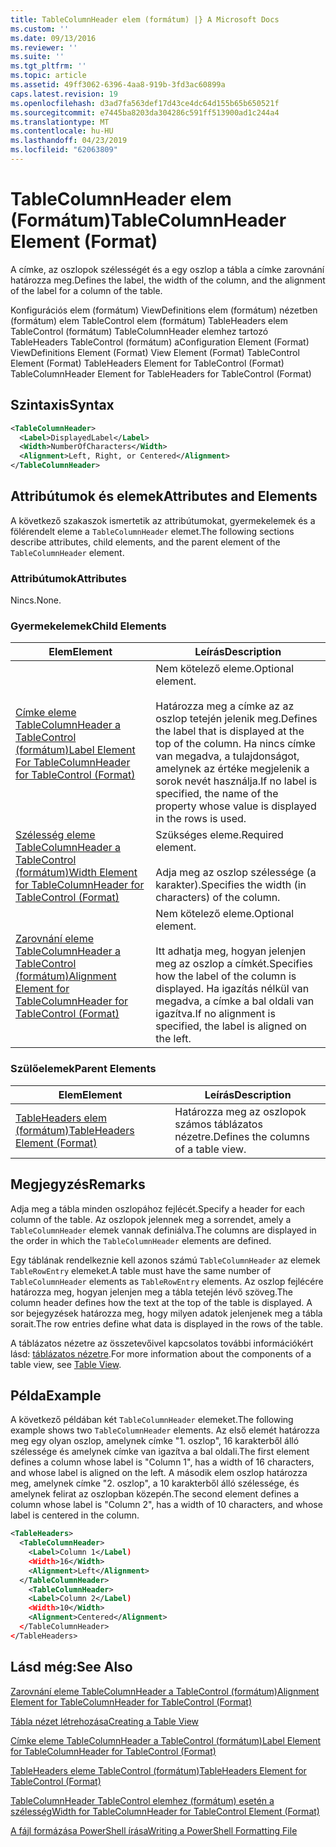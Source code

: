 ```yaml
---
title: TableColumnHeader elem (formátum) |} A Microsoft Docs
ms.custom: ''
ms.date: 09/13/2016
ms.reviewer: ''
ms.suite: ''
ms.tgt_pltfrm: ''
ms.topic: article
ms.assetid: 49ff3062-6396-4aa8-919b-3fd3ac60899a
caps.latest.revision: 19
ms.openlocfilehash: d3ad7fa563def17d43ce4dc64d155b65b650521f
ms.sourcegitcommit: e7445ba8203da304286c591ff513900ad1c244a4
ms.translationtype: MT
ms.contentlocale: hu-HU
ms.lasthandoff: 04/23/2019
ms.locfileid: "62063809"
---
```

# <a name="tablecolumnheader-element-format"></a><span data-ttu-id="56d13-102">TableColumnHeader elem (Formátum)</span><span class="sxs-lookup"><span data-stu-id="56d13-102">TableColumnHeader Element (Format)</span></span>

<span data-ttu-id="56d13-103">A címke, az oszlopok szélességét és a egy oszlop a tábla a címke zarovnání határozza meg.</span><span class="sxs-lookup"><span data-stu-id="56d13-103">Defines the label, the width of the column, and the alignment of the label for a column of the table.</span></span>

<span data-ttu-id="56d13-104">Konfigurációs elem (formátum) ViewDefinitions elem (formátum) nézetben (formátum) elem TableControl elem (formátum) TableHeaders elem TableControl (formátum) TableColumnHeader elemhez tartozó TableHeaders TableControl (formátum) a</span><span class="sxs-lookup"><span data-stu-id="56d13-104">Configuration Element (Format) ViewDefinitions Element (Format) View Element (Format) TableControl Element (Format) TableHeaders Element for TableControl (Format) TableColumnHeader Element for TableHeaders for TableControl (Format)</span></span>

## <a name="syntax"></a><span data-ttu-id="56d13-105">Szintaxis</span><span class="sxs-lookup"><span data-stu-id="56d13-105">Syntax</span></span>

```xml
<TableColumnHeader>
  <Label>DisplayedLabel</Label>
  <Width>NumberOfCharacters</Width>
  <Alignment>Left, Right, or Centered</Alignment>
</TableColumnHeader>
```

## <a name="attributes-and-elements"></a><span data-ttu-id="56d13-106">Attribútumok és elemek</span><span class="sxs-lookup"><span data-stu-id="56d13-106">Attributes and Elements</span></span>

<span data-ttu-id="56d13-107">A következő szakaszok ismertetik az attribútumokat, gyermekelemek és a fölérendelt eleme a `TableColumnHeader` elemet.</span><span class="sxs-lookup"><span data-stu-id="56d13-107">The following sections describe attributes, child elements, and the parent element of the `TableColumnHeader` element.</span></span>

### <a name="attributes"></a><span data-ttu-id="56d13-108">Attribútumok</span><span class="sxs-lookup"><span data-stu-id="56d13-108">Attributes</span></span>

<span data-ttu-id="56d13-109">Nincs.</span><span class="sxs-lookup"><span data-stu-id="56d13-109">None.</span></span>

### <a name="child-elements"></a><span data-ttu-id="56d13-110">Gyermekelemek</span><span class="sxs-lookup"><span data-stu-id="56d13-110">Child Elements</span></span>

|<span data-ttu-id="56d13-111">Elem</span><span class="sxs-lookup"><span data-stu-id="56d13-111">Element</span></span>|<span data-ttu-id="56d13-112">Leírás</span><span class="sxs-lookup"><span data-stu-id="56d13-112">Description</span></span>|
|-------------|-----------------|
|[<span data-ttu-id="56d13-113">Címke eleme TableColumnHeader a TableControl (formátum)</span><span class="sxs-lookup"><span data-stu-id="56d13-113">Label Element For TableColumnHeader for TableControl (Format)</span></span>](./label-element-for-tablecolumnheader-for-tablecontrol-format.md)|<span data-ttu-id="56d13-114">Nem kötelező eleme.</span><span class="sxs-lookup"><span data-stu-id="56d13-114">Optional element.</span></span><br /><br /> <span data-ttu-id="56d13-115">Határozza meg a címke az az oszlop tetején jelenik meg.</span><span class="sxs-lookup"><span data-stu-id="56d13-115">Defines the label that is displayed at the top of the column.</span></span> <span data-ttu-id="56d13-116">Ha nincs címke van megadva, a tulajdonságot, amelynek az értéke megjelenik a sorok nevét használja.</span><span class="sxs-lookup"><span data-stu-id="56d13-116">If no label is specified, the name of the property whose value is displayed in the rows is used.</span></span>|
|[<span data-ttu-id="56d13-117">Szélesség eleme TableColumnHeader a TableControl (formátum)</span><span class="sxs-lookup"><span data-stu-id="56d13-117">Width Element for TableColumnHeader for TableControl (Format)</span></span>](./width-element-for-tablecolumnheader-for-tablecontrol-format.md)|<span data-ttu-id="56d13-118">Szükséges eleme.</span><span class="sxs-lookup"><span data-stu-id="56d13-118">Required element.</span></span><br /><br /> <span data-ttu-id="56d13-119">Adja meg az oszlop szélessége (a karakter).</span><span class="sxs-lookup"><span data-stu-id="56d13-119">Specifies the width (in characters) of the column.</span></span>|
|[<span data-ttu-id="56d13-120">Zarovnání eleme TableColumnHeader a TableControl (formátum)</span><span class="sxs-lookup"><span data-stu-id="56d13-120">Alignment Element for TableColumnHeader for TableControl (Format)</span></span>](./alignment-element-for-tablecolumnheader-for-tablecontrol-format.md)|<span data-ttu-id="56d13-121">Nem kötelező eleme.</span><span class="sxs-lookup"><span data-stu-id="56d13-121">Optional element.</span></span><br /><br /> <span data-ttu-id="56d13-122">Itt adhatja meg, hogyan jelenjen meg az oszlop a címkét.</span><span class="sxs-lookup"><span data-stu-id="56d13-122">Specifies how the label of the column is displayed.</span></span> <span data-ttu-id="56d13-123">Ha igazítás nélkül van megadva, a címke a bal oldali van igazítva.</span><span class="sxs-lookup"><span data-stu-id="56d13-123">If no alignment is specified, the label is aligned on the left.</span></span>|

### <a name="parent-elements"></a><span data-ttu-id="56d13-124">Szülőelemek</span><span class="sxs-lookup"><span data-stu-id="56d13-124">Parent Elements</span></span>

|<span data-ttu-id="56d13-125">Elem</span><span class="sxs-lookup"><span data-stu-id="56d13-125">Element</span></span>|<span data-ttu-id="56d13-126">Leírás</span><span class="sxs-lookup"><span data-stu-id="56d13-126">Description</span></span>|
|-------------|-----------------|
|[<span data-ttu-id="56d13-127">TableHeaders elem (formátum)</span><span class="sxs-lookup"><span data-stu-id="56d13-127">TableHeaders Element (Format)</span></span>](./tableheaders-element-format.md)|<span data-ttu-id="56d13-128">Határozza meg az oszlopok számos táblázatos nézetre.</span><span class="sxs-lookup"><span data-stu-id="56d13-128">Defines the columns of a table view.</span></span>|

## <a name="remarks"></a><span data-ttu-id="56d13-129">Megjegyzés</span><span class="sxs-lookup"><span data-stu-id="56d13-129">Remarks</span></span>

<span data-ttu-id="56d13-130">Adja meg a tábla minden oszlopához fejlécét.</span><span class="sxs-lookup"><span data-stu-id="56d13-130">Specify a header for each column of the table.</span></span> <span data-ttu-id="56d13-131">Az oszlopok jelennek meg a sorrendet, amely a `TableColumnHeader` elemek vannak definiálva.</span><span class="sxs-lookup"><span data-stu-id="56d13-131">The columns are displayed in the order in which the `TableColumnHeader` elements are defined.</span></span>

<span data-ttu-id="56d13-132">Egy táblának rendelkeznie kell azonos számú `TableColumnHeader` az elemek `TableRowEntry` elemeket.</span><span class="sxs-lookup"><span data-stu-id="56d13-132">A table must have the same number of `TableColumnHeader` elements as `TableRowEntry` elements.</span></span> <span data-ttu-id="56d13-133">Az oszlop fejlécére határozza meg, hogyan jelenjen meg a tábla tetején lévő szöveg.</span><span class="sxs-lookup"><span data-stu-id="56d13-133">The column header defines how the text at the top of the table is displayed.</span></span> <span data-ttu-id="56d13-134">A sor bejegyzések határozza meg, hogy milyen adatok jelenjenek meg a tábla sorait.</span><span class="sxs-lookup"><span data-stu-id="56d13-134">The row entries define what data is displayed in the rows of the table.</span></span>

<span data-ttu-id="56d13-135">A táblázatos nézetre az összetevőivel kapcsolatos további információkért lásd: [táblázatos nézetre](./creating-a-table-view.md).</span><span class="sxs-lookup"><span data-stu-id="56d13-135">For more information about the components of a table view, see [Table View](./creating-a-table-view.md).</span></span>

## <a name="example"></a><span data-ttu-id="56d13-136">Példa</span><span class="sxs-lookup"><span data-stu-id="56d13-136">Example</span></span>

<span data-ttu-id="56d13-137">A következő példában két `TableColumnHeader` elemeket.</span><span class="sxs-lookup"><span data-stu-id="56d13-137">The following example shows two `TableColumnHeader` elements.</span></span> <span data-ttu-id="56d13-138">Az első elemét határozza meg egy olyan oszlop, amelynek címke "1. oszlop", 16 karakterből álló szélessége és amelynek címke van igazítva a bal oldali.</span><span class="sxs-lookup"><span data-stu-id="56d13-138">The first element defines a column whose label is "Column 1", has a width of 16 characters, and whose label is aligned on the left.</span></span> <span data-ttu-id="56d13-139">A második elem oszlop határozza meg, amelynek címke "2. oszlop", a 10 karakterből álló szélessége, és amelynek felirat az oszlopban közepén.</span><span class="sxs-lookup"><span data-stu-id="56d13-139">The second element defines a column whose label is "Column 2", has a width of 10 characters, and whose label is centered in the column.</span></span>

```xml
<TableHeaders>
  <TableColumnHeader>
    <Label>Column 1</Label)
    <Width>16</Width>
    <Alignment>Left</Alignment>
  </TableColumnHeader>
    <TableColumnHeader>
    <Label>Column 2</Label)
    <Width>10</Width>
    <Alignment>Centered</Alignment>
  </TableColumnHeader>
</TableHeaders>
```

## <a name="see-also"></a><span data-ttu-id="56d13-140">Lásd még:</span><span class="sxs-lookup"><span data-stu-id="56d13-140">See Also</span></span>

[<span data-ttu-id="56d13-141">Zarovnání eleme TableColumnHeader a TableControl (formátum)</span><span class="sxs-lookup"><span data-stu-id="56d13-141">Alignment Element for TableColumnHeader for TableControl (Format)</span></span>](./alignment-element-for-tablecolumnheader-for-tablecontrol-format.md)

[<span data-ttu-id="56d13-142">Tábla nézet létrehozása</span><span class="sxs-lookup"><span data-stu-id="56d13-142">Creating a Table View</span></span>](./creating-a-table-view.md)

[<span data-ttu-id="56d13-143">Címke eleme TableColumnHeader a TableControl (formátum)</span><span class="sxs-lookup"><span data-stu-id="56d13-143">Label Element for TableColumnHeader for TableControl (Format)</span></span>](./label-element-for-tablecolumnheader-for-tablecontrol-format.md)

[<span data-ttu-id="56d13-144">TableHeaders eleme TableControl (formátum)</span><span class="sxs-lookup"><span data-stu-id="56d13-144">TableHeaders Element for TableControl (Format)</span></span>](./tableheaders-element-format.md)

[<span data-ttu-id="56d13-145">TableColumnHeader TableControl elemhez (formátum) esetén a szélesség</span><span class="sxs-lookup"><span data-stu-id="56d13-145">Width for TableColumnHeader for TableControl Element (Format)</span></span>](./width-element-for-tablecolumnheader-for-tablecontrol-format.md)

[<span data-ttu-id="56d13-146">A fájl formázása PowerShell írása</span><span class="sxs-lookup"><span data-stu-id="56d13-146">Writing a PowerShell Formatting File</span></span>](./writing-a-powershell-formatting-file.md)
